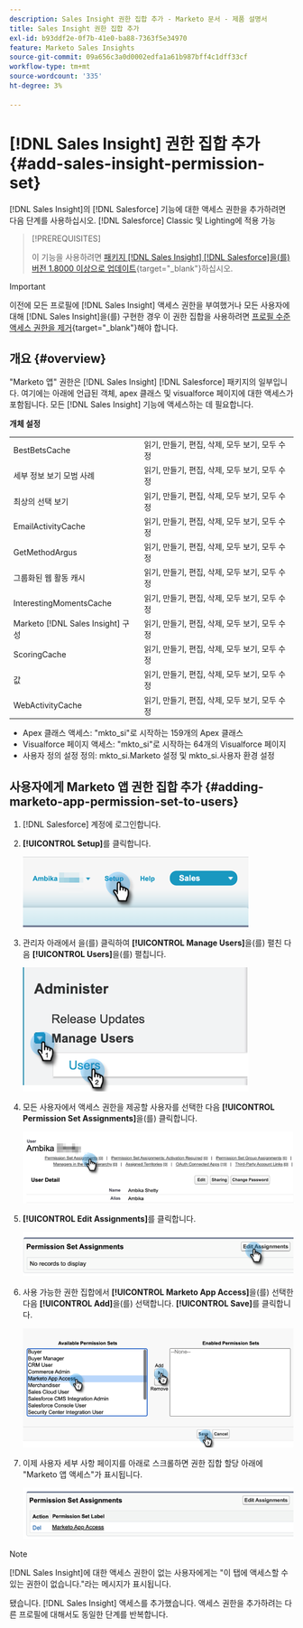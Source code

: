 ```yaml
---
description: Sales Insight 권한 집합 추가 - Marketo 문서 - 제품 설명서
title: Sales Insight 권한 집합 추가
exl-id: b93ddf2e-0f7b-41e0-ba88-7363f5e34970
feature: Marketo Sales Insights
source-git-commit: 09a656c3a0d0002edfa1a61b987bff4c1dff33cf
workflow-type: tm+mt
source-wordcount: '335'
ht-degree: 3%

---
```


# [!DNL Sales Insight] 권한 집합 추가 {#add-sales-insight-permission-set}

[!DNL Sales Insight]의 [!DNL Salesforce] 기능에 대한 액세스 권한을 추가하려면 다음 단계를 사용하십시오. [!DNL Salesforce] Classic 및 Lighting에 적용 가능

>[!PREREQUISITES]
>
>이 기능을 사용하려면 [패키지  [!DNL Sales Insight] [!DNL Salesforce]을(를) 버전 1.8000 이상으로 업데이트](/help/marketo/product-docs/marketo-sales-insight/msi-for-salesforce/upgrading/upgrading-your-msi-package.md){target="_blank"}하십시오.

>[!IMPORTANT]
>
>이전에 모든 프로필에 [!DNL Sales Insight] 액세스 권한을 부여했거나 모든 사용자에 대해 [!DNL Sales Insight]을(를) 구현한 경우 이 권한 집합을 사용하려면 [프로필 수준 액세스 권한을 제거](/help/marketo/product-docs/marketo-sales-insight/msi-for-salesforce/configuration/remove-sales-insight-access.md){target="_blank"}해야 합니다.

## 개요 {#overview}

&quot;Marketo 앱&quot; 권한은 [!DNL Sales Insight] [!DNL Salesforce] 패키지의 일부입니다. 여기에는 아래에 언급된 객체, apex 클래스 및 visualforce 페이지에 대한 액세스가 포함됩니다. 모든 [!DNL Sales Insight] 기능에 액세스하는 데 필요합니다.

**개체 설정**

<table>
 <tbody>
 <tr>
   <td>BestBetsCache</td>
   <td>읽기, 만들기, 편집, 삭제, 모두 보기, 모두 수정</td>
  </tr>
  <tr>
   <td>세부 정보 보기 모범 사례</td>
   <td>읽기, 만들기, 편집, 삭제, 모두 보기, 모두 수정</td>
  </tr>
  <tr>
   <td>최상의 선택 보기</td>
   <td>읽기, 만들기, 편집, 삭제, 모두 보기, 모두 수정</td>
  </tr>
  <tr>
   <td>EmailActivityCache</td>
   <td>읽기, 만들기, 편집, 삭제, 모두 보기, 모두 수정</td>
  </tr>
  <tr>
   <td>GetMethodArgus</td>
   <td>읽기, 만들기, 편집, 삭제, 모두 보기, 모두 수정</td>
  </tr>
  <tr>
   <td>그룹화된 웹 활동 캐시</td>
   <td>읽기, 만들기, 편집, 삭제, 모두 보기, 모두 수정</td>
  </tr>
  <tr>
   <td>InterestingMomentsCache</td>
   <td>읽기, 만들기, 편집, 삭제, 모두 보기, 모두 수정</td>
  </tr>
  <tr>
   <td>Marketo [!DNL Sales Insight] 구성</td>
   <td>읽기, 만들기, 편집, 삭제, 모두 보기, 모두 수정</td>
  </tr>
  <tr>
   <td>ScoringCache</td>
   <td>읽기, 만들기, 편집, 삭제, 모두 보기, 모두 수정</td>
  </tr>
  <tr>
   <td>값</td>
   <td>읽기, 만들기, 편집, 삭제, 모두 보기, 모두 수정</td>
  </tr>
  <tr>
   <td>WebActivityCache</td>
   <td>읽기, 만들기, 편집, 삭제, 모두 보기, 모두 수정</td>
  </tr>
 </tbody>
</table>

* Apex 클래스 액세스: &quot;mkto_si&quot;로 시작하는 159개의 Apex 클래스
* Visualforce 페이지 액세스: &quot;mkto_si&quot;로 시작하는 64개의 Visualforce 페이지
* 사용자 정의 설정 정의: mkto_si.Marketo 설정 및 mkto_si.사용자 환경 설정

## 사용자에게 Marketo 앱 권한 집합 추가 {#adding-marketo-app-permission-set-to-users}

1. [!DNL Salesforce] 계정에 로그인합니다.

1. **[!UICONTROL Setup]**&#x200B;를 클릭합니다.

   ![](assets/add-sales-insight-permission-set-1.png)

1. 관리자 아래에서 을(를) 클릭하여 **[!UICONTROL Manage Users]**&#x200B;을(를) 펼친 다음 **[!UICONTROL Users]**&#x200B;을(를) 펼칩니다.

   ![](assets/add-sales-insight-permission-set-2.png)

1. 모든 사용자에서 액세스 권한을 제공할 사용자를 선택한 다음 **[!UICONTROL Permission Set Assignments]**&#x200B;을(를) 클릭합니다.

   ![](assets/add-sales-insight-permission-set-3.png)

1. **[!UICONTROL Edit Assignments]**&#x200B;를 클릭합니다.

   ![](assets/add-sales-insight-permission-set-4.png)

1. 사용 가능한 권한 집합에서 **[!UICONTROL Marketo App Access]**&#x200B;을(를) 선택한 다음 **[!UICONTROL Add]**&#x200B;을(를) 선택합니다. **[!UICONTROL Save]**&#x200B;를 클릭합니다.

   ![](assets/add-sales-insight-permission-set-5.png)

1. 이제 사용자 세부 사항 페이지를 아래로 스크롤하면 권한 집합 할당 아래에 &quot;Marketo 앱 액세스&quot;가 표시됩니다.

   ![](assets/add-sales-insight-permission-set-6.png)

>[!NOTE]
>
>[!DNL Sales Insight]에 대한 액세스 권한이 없는 사용자에게는 &quot;이 탭에 액세스할 수 있는 권한이 없습니다.&quot;라는 메시지가 표시됩니다.

됐습니다. [!DNL Sales Insight] 액세스를 추가했습니다. 액세스 권한을 추가하려는 다른 프로필에 대해서도 동일한 단계를 반복합니다.
